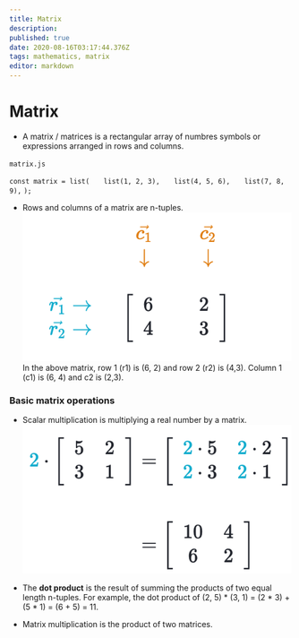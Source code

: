 ```yaml
---
title: Matrix
description: 
published: true
date: 2020-08-16T03:17:44.376Z
tags: mathematics, matrix
editor: markdown
---
```


# Matrix
* A matrix / matrices is a rectangular array of numbres symbols or expressions arranged in rows and columns.

`matrix.js`

`const matrix = list(`
`	list(1, 2, 3),`
` 	list(4, 5, 6),`
`  	list(7, 8, 9),`
`);`

* Rows and columns of a matrix are n-tuples.![matrix_column_row_diagram.png](/matrix_column_row_diagram.png)
In the above matrix, row 1 (r1) is (6, 2) and row 2 (r2) is (4,3). Column 1 (c1) is (6, 4) and c2 is (2,3).
### Basic matrix operations

* Scalar multiplication is multiplying a real number by a matrix. 
![screen_shot_2020-08-15_at_7.47.46_pm.png](/screen_shot_2020-08-15_at_7.47.46_pm.png)
 
 
 * The **dot product** is the result of summing the products of two equal length n-tuples. For example, the dot product of (2, 5) * (3, 1) = (2 * 3) + (5 * 1) = (6 + 5) = 11.
 
 * Matrix multiplication is the product of two matrices.
